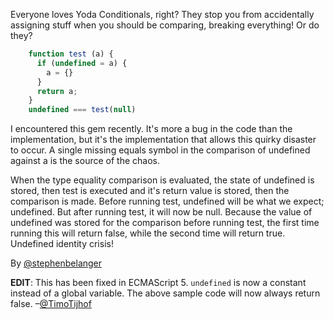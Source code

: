 Everyone loves Yoda Conditionals, right? They stop you from accidentally assigning stuff when you should be comparing, breaking everything! Or do they?

``` javascript
    function test (a) {
      if (undefined = a) {
        a = {}
      }
      return a;
    }
    undefined === test(null)
```

I encountered this gem recently. It's more a bug in the code than the implementation, but it's the implementation that allows this quirky disaster to occur. A single missing equals symbol in the comparison of undefined against a is the source of the chaos.

When the type equality comparison is evaluated, the state of undefined is stored, then test is executed and it's return value is stored, then the comparison is made. Before running test, undefined will be what we expect; undefined. But after running test, it will now be null. Because the value of undefined was stored for the comparison before running test, the first time running this will return false, while the second time will return true. Undefined identity crisis!

By [@stephenbelanger][1]

[1]:https://twitter.com/stephenbelanger

**EDIT**: This has been fixed in ECMAScript 5. `undefined` is now a constant instead of a global variable. The above sample code will now always return false. –[@TimoTijhof](https://twitter.com/TimoTijhof)
